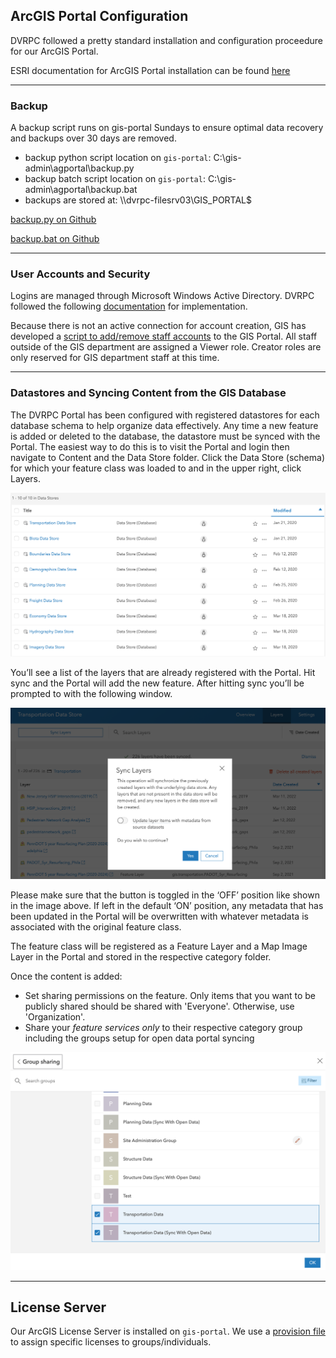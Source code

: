 ## ArcGIS Portal Configuration

DVRPC followed a pretty standard installation and configuration proceedure for our ArcGIS Portal.

ESRI documentation for ArcGIS Portal installation can be found [here](https://enterprise.arcgis.com/en/portal/latest/install/windows/installing-portal-for-arcgis.htm)

---
### Backup

A backup script runs on gis-portal Sundays to ensure optimal data recovery and backups over 30 days are removed.

- backup python script location on `gis-portal`: C:\gis-admin\agportal\backup.py
- backup batch script location on `gis-portal`: C:\gis-admin\agportal\backup.bat
- backups are stored at: \\\dvrpc-filesrv03\GIS_PORTAL$

[backup.py on Github](https://github.com/dvrpc/gis-admin/blob/main/agportal/backup.py)

[backup.bat on Github](https://github.com/dvrpc/gis-admin/blob/main/agportal/backup.bat)

---
### User Accounts and Security

Logins are managed through Microsoft Windows Active Directory.  DVRPC followed the following [documentation](https://enterprise.arcgis.com/en/portal/latest/administer/windows/use-your-portal-with-ldap-and-portal-tier-authentication.htm) for implementation.

Because there is not an active connection for account creation, GIS has developed a [script to add/remove staff accounts](https://github.com/dvrpc/gis-admin/blob/main/agportal/update_staff_accts.py) to the GIS Portal.  All staff outside of the GIS department are assigned a Viewer role.  Creator roles are only reserved for GIS department staff at this time.

---
### Datastores and Syncing Content from the GIS Database

The DVRPC Portal has been configured with registered datastores for each database schema to help organize data effectively.  Any time a new feature is added or deleted to the database, the datastore must be synced with the Portal.  The easiest way to do this is to visit the Portal and login then navigate to Content and the Data Store folder.  Click the Data Store (schema) for which your feature class was loaded to and in the upper right, click Layers.

![ ](img/Datastores.png "Datastores")

You’ll see a list of the layers that are already registered with the Portal.  Hit sync and the Portal will add the new feature.  After hitting sync you’ll be prompted to with the following window. 

![ ](img/layers.png "Layers")

Please make sure that the button is toggled in the ‘OFF’ position like shown in the image above.  If left in the default ‘ON’ position, any metadata that has been updated in the Portal will be overwritten with whatever metadata is associated with the original feature class.

The feature class will be registered as a Feature Layer and a Map Image Layer in the Portal and stored in the respective category folder.

Once the content is added:

- Set sharing permissions on the feature.  Only items that you want to be publicly shared should be shared with 'Everyone'.  Otherwise, use 'Organization'.
- Share your *feature services only* to their respective category group including the groups setup for open data portal syncing

![ ](img/groupshare.png "Share")

---
## License Server

Our ArcGIS License Server is installed on `gis-portal`.  We use a [provision file](https://github.com/dvrpc/gis-admin/blob/main/agportal/license_server/ARCGIS.opt) to assign specific licenses to groups/individuals.